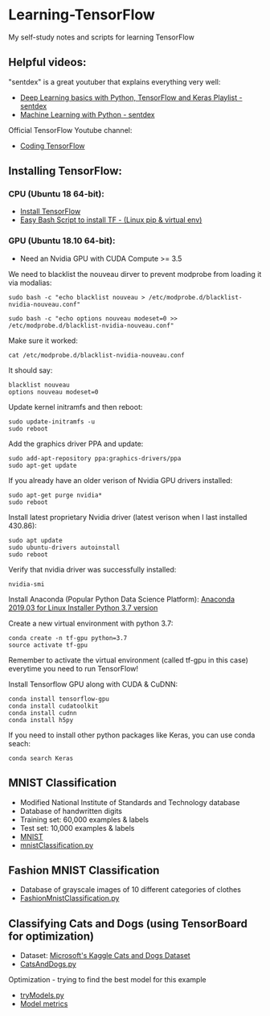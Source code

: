 # Learning-TensorFlow
My self-study notes and scripts for learning TensorFlow

## Helpful videos:
"sentdex" is a great youtuber that explains everything very well:
- [Deep Learning basics with Python, TensorFlow and Keras Playlist - sentdex](https://www.youtube.com/playlist?list=PLQVvvaa0QuDfhTox0AjmQ6tvTgMBZBEXN)
- [Machine Learning with Python - sentdex](https://www.youtube.com/playlist?list=PLQVvvaa0QuDfKTOs3Keq_kaG2P55YRn5v)

Official TensorFlow Youtube channel:
- [Coding TensorFlow](https://www.youtube.com/playlist?list=PLQY2H8rRoyvwLbzbnKJ59NkZvQAW9wLbx)

## Installing TensorFlow:

### CPU (Ubuntu 18 64-bit):
- [Install TensorFlow](https://www.tensorflow.org/install)
- [Easy Bash Script to install TF - (Linux pip & virtual env) ](https://github.com/Blackbird002/Learning-TensorFlow/blob/master/installTF.sh)

### GPU (Ubuntu 18.10 64-bit):
- Need an Nvidia GPU with CUDA Compute >= 3.5

We need to blacklist the nouveau dirver to prevent modprobe from loading it via modalias:
```
sudo bash -c "echo blacklist nouveau > /etc/modprobe.d/blacklist-nvidia-nouveau.conf"

sudo bash -c "echo options nouveau modeset=0 >> /etc/modprobe.d/blacklist-nvidia-nouveau.conf"
```

Make sure it worked:
```
cat /etc/modprobe.d/blacklist-nvidia-nouveau.conf
```
It should say: 
```
blacklist nouveau
options nouveau modeset=0
```

Update kernel initramfs and then reboot:
```
sudo update-initramfs -u
sudo reboot
```

Add the graphics driver PPA and update:
```
sudo add-apt-repository ppa:graphics-drivers/ppa
sudo apt-get update
```

If you already have an older verison of Nvidia GPU drivers installed:
```
sudo apt-get purge nvidia*
sudo reboot
```

Install latest proprietary Nvidia driver (latest verison when I last installed 430.86):
```
sudo apt update
sudo ubuntu-drivers autoinstall
sudo reboot
```

Verify that nvidia driver was successfully installed:
```
nvidia-smi
```

Install Anaconda (Popular Python Data Science Platform):
[Anaconda 2019.03 for Linux Installer Python 3.7 version](https://www.anaconda.com/distribution/#download-section)

Create a new virtual environment with python 3.7:
```
conda create -n tf-gpu python=3.7
source activate tf-gpu
```
Remember to activate the virtual environment (called tf-gpu in this case) everytime you need to run TensorFlow!

Install Tensorflow GPU along with CUDA & CuDNN:
```
conda install tensorflow-gpu
conda install cudatoolkit
conda install cudnn
conda install h5py
```

If you need to install other python packages like Keras, you can use conda seach:
```
conda search Keras
```

## MNIST Classification
- Modified National Institute of Standards and Technology database
- Database of handwritten digits
- Training set: 60,000 examples & labels
- Test set: 10,000 examples & labels
- [MNIST](http://yann.lecun.com/exdb/mnist/)
- [mnistClassification.py](https://github.com/Blackbird002/Learning-TensorFlow/blob/master/MNIST/mnistClassification.py)

## Fashion MNIST Classification
  - Database of grayscale images of 10 different categories of clothes
  - [FashionMnistClassification.py](https://github.com/Blackbird002/Learning-TensorFlow/blob/master/Fashion%20MNIST/FashionMnistClassification.py)

## Classifying Cats and Dogs (using TensorBoard for optimization)
  - Dataset: [Microsoft's Kaggle Cats and Dogs Dataset](https://www.microsoft.com/en-us/download/details.aspx?id=54765)
  - [CatsAndDogs.py](https://github.com/Blackbird002/Learning-TensorFlow/blob/master/CatsAndDogs/CatsAndDogs.py)

  Optimization - trying to find the best model for this example
  - [tryModels.py](https://github.com/Blackbird002/Learning-TensorFlow/blob/master/CatsAndDogs/tryModels.py)
  - [Model metrics](https://github.com/Blackbird002/Learning-TensorFlow/tree/master/CatsAndDogs)
